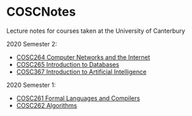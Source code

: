 # COSCNotes

Lecture notes for courses taken at the University of Canterbury

2020 Semester 2:

- [COSC264 Computer Networks and the Internet](./COSC264)
- [COSC265 Introduction to Databases](./COSC265)
- [COSC367 Introduction to Artificial Intelligence](./COSC367)

2020 Semester 1:

- [COSC261 Formal Languages and Compilers](./COSC261)
- [COSC262 Algorithms](./COSC262)